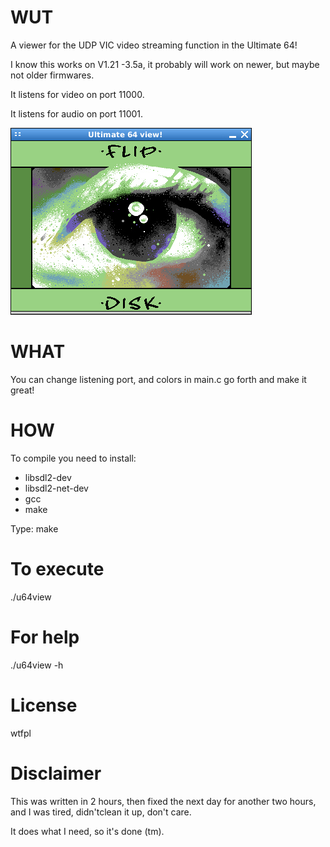 WUT
===
A viewer for the UDP VIC video streaming function in the Ultimate 64!

I know this works on V1.21 -3.5a, it probably will work on newer, but maybe not older firmwares.

It listens for video on port 11000.

It listens for audio on port 11001.

![shot of the screen](https://github.com/DusteDdk/u64view/blob/master/screenIsHot.jpeg)

WHAT
===
You can change listening port, and colors in main.c go forth and make it great!

HOW
===
To compile you need to install:
* libsdl2-dev
* libsdl2-net-dev
* gcc
* make

Type:
make

To execute
==========
./u64view

For help
========
./u64view -h

License
=======
wtfpl

Disclaimer
==========
This was written in 2 hours, then fixed the next day  for another two hours,  and I was tired, didn'tclean it up, don't care.

It does what I need, so it's done (tm).
